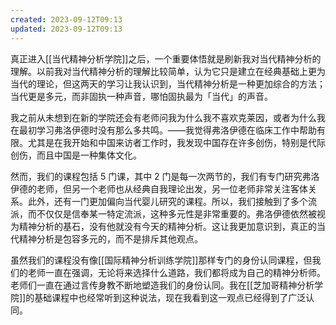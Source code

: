 ```yaml
---
created: 2023-09-12T09:13
updated: 2023-09-12T09:13
---
```

真正进入[[当代精神分析学院]]之后，一个重要体悟就是刷新我对当代精神分析的理解。以前我对当代精神分析的理解比较简单，认为它只是建立在经典基础上更为当代的理论，但这两天的学习让我认识到，当代精神分析是一种更加综合的方法；当代更是多元，而非固执一种声音，哪怕固执最为「当代」的声音。

我之前从未想到在新的学院还会有老师问我为什么我不喜欢克莱因，或者为什么我在最初学习弗洛伊德时没有那么多共鸣。——我觉得弗洛伊德在临床工作中帮助有限。尤其是在我开始和中国来访者工作时，我发现中国存在许多创伤，特别是代际创伤，而且中国是一种集体文化。

然而，我们的课程包括 5 门课，其中 2 门是每一次两节的，我们有专门研究弗洛伊德的老师，但另一个老师也从经典自我理论出发，另一位老师非常关注客体关系。此外，还有一门更加偏向当代婴儿研究的课程。所以，我们接触到了多个流派，而不仅仅是信奉某一特定流派，这种多元性是非常重要的。弗洛伊德依然被视为精神分析的基石，没有他就没有今天的精神分析。这让我更加意识到，真正的当代精神分析是包容多元的，而不是排斥其他观点。

虽然我们的课程没有像[[国际精神分析训练学院]]那样专门的身份认同课程，但我们的老师一直在强调，无论将来选择什么道路，我们都将成为自己的精神分析师。老师们一直在通过言传身教不断地塑造我们的身份认同。我在[[芝加哥精神分析学院]]的基础课程中也经常听到这种说法，现在我看到这一观点已经得到了广泛认同。